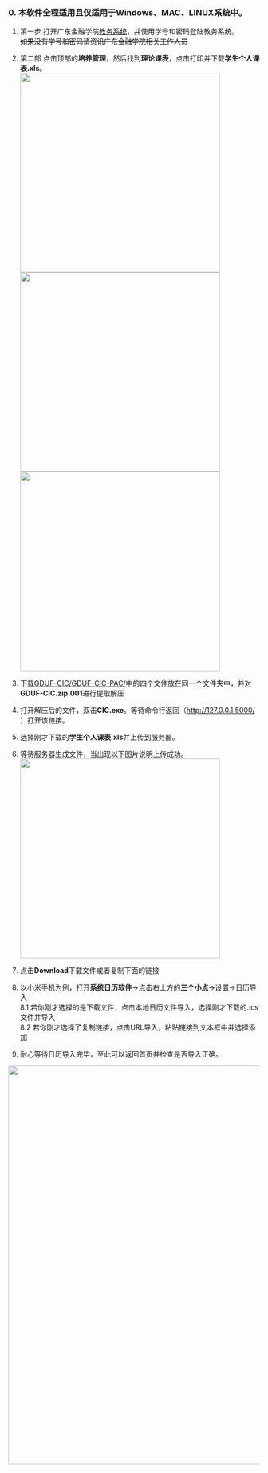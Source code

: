 ### 0.  本软件全程适用且仅适用于Windows、MAC、LINUX系统中。
1.  第一步
打开广东金融学院[教务系统](http://jwxt.gduf.edu.cn/jsxsd/)，并使用学号和密码登陆教务系统。<br>
~~如果没有学号和密码请资讯广东金融学院相关工作人员~~<br>

2.  第二部
点击顶部的**培养管理**，然后找到**理论课表**，点击打印并下载**学生个人课表.xls**。<br>
<img src="https://s3.bmp.ovh/imgs/2023/02/08/c9760be2e9b47f59.jpg"  width="400px" /><br>
<img src="https://s3.bmp.ovh/imgs/2023/02/08/d7fd834315f17200.jpg"  width="400px" /><br>
<img src="https://s3.bmp.ovh/imgs/2023/02/08/9fde8237197f9bbd.jpg"  width="400px" /><br>

3.  下载[GDUF-CIC/GDUF-CIC-PAC/](https://github.com/Autoo2017/GDUF-CIC/tree/main/GDUF-CIC-PAC)中的四个文件放在同一个文件夹中，并对**GDUF-CIC.zip.001**进行提取解压


4.  打开解压后的文件，双击**CIC.exe**。等待命令行返回（http://127.0.0.1:5000/ ）打开该链接。<br>
5.  选择刚才下载的**学生个人课表.xls**并上传到服务器。<br>
6.  等待服务器生成文件，当出现以下图片说明上传成功。<br>
<img src = 'https://s3.bmp.ovh/imgs/2023/02/08/2ff7d3c3f9aa6fae.jpg' width="400px" /><br>

7.  点击**Download**下载文件或者复制下面的链接
8.  以小米手机为例，打开**系统日历软件**->点击右上方的**三个小点**->设置->日历导入<br>
  8.1  若你刚才选择的是下载文件，点击本地日历文件导入，选择刚才下载的.ics文件并导入<br>
  8.2  若你刚才选择了复制链接，点击URL导入，粘贴链接到文本框中并选择添加<br>
9.  耐心等待日历导入完毕，至此可以返回首页并检查是否导入正确。<br>
<img src = 'https://s3.bmp.ovh/imgs/2023/02/08/b36c878a8b32c42b.jpg'  width="800px"/>
